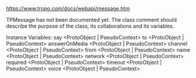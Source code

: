 https://www.tropo.com/docs/webapi/message.htm

TPMessage has not been documented yet. The class comment should describe the purpose of the class, its collaborations and its variables.

Instance Variables:
	say	<ProtoObject | PseudoContext>
	to	<ProtoObject | PseudoContext>
	answerOnMedia	<ProtoObject | PseudoContext>
	channel	<ProtoObject | PseudoContext>
	from	<ProtoObject | PseudoContext>
	name	<ProtoObject | PseudoContext>
	network	<ProtoObject | PseudoContext>
	required	<ProtoObject | PseudoContext>
	timeout	<ProtoObject | PseudoContext>
	voice	<ProtoObject | PseudoContext>
